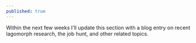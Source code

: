 ```yaml
---
published: true
---
```




Within the next few weeks I'll update this section with a blog entry on recent lagomorph research, the job hunt, and other related topics.
